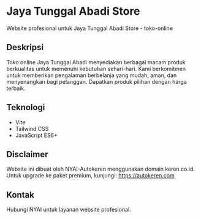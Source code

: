 # Jaya Tunggal Abadi Store

Website profesional untuk Jaya Tunggal Abadi Store - toko-online

## Deskripsi
Toko online Jaya Tunggal Abadi menyediakan berbagai macam produk berkualitas untuk memenuhi kebutuhan sehari-hari. Kami berkomitmen untuk memberikan pengalaman berbelanja yang mudah, aman, dan menyenangkan bagi pelanggan. Dapatkan produk pilihan dengan harga terbaik.

## Teknologi
- Vite
- Tailwind CSS
- JavaScript ES6+

## Disclaimer
Website ini dibuat oleh NYAI-Autokeren menggunakan domain keren.co.id.
Untuk upgrade ke paket premium, kunjungi: https://autokeren.com

## Kontak
Hubungi NYAI untuk layanan website profesional.
